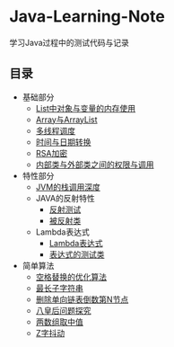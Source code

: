 # Java-Learning-Note
学习Java过程中的测试代码与记录

## 目录
- 基础部分
  - [List中对象与变量的内存使用](https://github.com/ZoraZora59/Java-Learning-Note/blob/master/src/com/zora/MemSpace.java)
  - [Array与ArrayList](https://github.com/ZoraZora59/Java-Learning-Note/blob/master/src/com/zora/ArrayTest.java)
  - [多线程调度](https://github.com/ZoraZora59/Java-Learning-Note/blob/master/src/com/zora/LoopThreadPrint.java)
  - [时间与日期转换](https://github.com/ZoraZora59/Java-Learning-Note/blob/master/src/com/zora/DateAndTime.java)
  - [RSA加密](https://github.com/ZoraZora59/Java-Learning-Note/blob/master/src/com/zora/RSA.java)
  - [内部类与外部类之间的权限与调用](https://github.com/ZoraZora59/Java-Learning-Note/blob/master/src/com/zora/ClassRelationship.java)
- 特性部分
  - [JVM的栈调用深度](https://github.com/ZoraZora59/Java-Learning-Note/blob/master/src/com/zora/JvmStack.java)
  - JAVA的反射特性
    - [反射测试](https://github.com/ZoraZora59/Java-Learning-Note/blob/master/src/com/zora/Reflecting.java)
    - [被反射类](https://github.com/ZoraZora59/Java-Learning-Note/blob/master/src/com/zora/ReflectionTesting.java)
  - Lambda表达式
    - [Lambda表达式](https://github.com/ZoraZora59/Java-Learning-Note/blob/master/src/com/zora/Lambda.java)
    - [表达式的测试类](https://github.com/ZoraZora59/Java-Learning-Note/blob/master/src/com/zora/LambdaTestingEntity.java)
- 简单算法
  - [空格替换的优化算法](https://github.com/ZoraZora59/Java-Learning-Note/blob/master/src/com/zora/ReplaceSpace.java)
  - [最长子字符串](https://github.com/ZoraZora59/Java-Learning-Note/blob/master/src/com/zora/LongestSubstring.java)
  - [删除单向链表倒数第N节点](https://github.com/ZoraZora59/Java-Learning-Note/blob/master/src/com/zora/RemovePointFromListNode.java)
  - [八皇后问题探究](https://github.com/ZoraZora59/Java-Learning-Note/blob/master/src/com/zora/EightQueens.java)
  - [两数组取中值](https://github.com/ZoraZora59/Java-Learning-Note/blob/master/src/com/zora/MedianOfTwoSortedArrays.java)
  - [Z字抖动](https://github.com/ZoraZora59/Java-Learning-Note/blob/master/src/com/zora/ZigZag.java)
